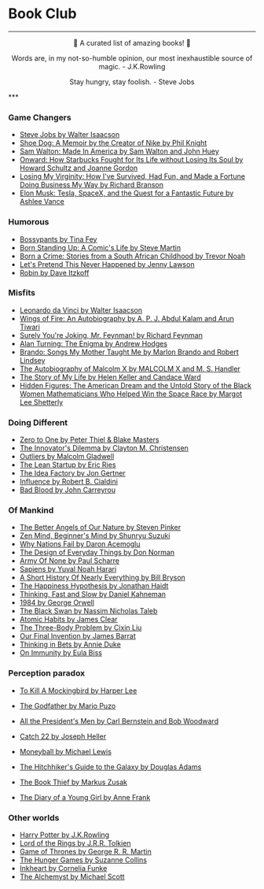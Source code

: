 # Book Club

***

<p align="center">
🎉 A curated list of amazing books! 🎉
</p>
<p align="center">
Words are, in my not-so-humble opinion, our most inexhaustible source of magic. - J.K.Rowling
</p>

<p align="center">
Stay hungry, stay foolish. - Steve Jobs
</p>
***



### Game Changers

- [Steve Jobs by Walter Isaacson](https://www.amazon.com/dp/B004W2UBYW/ref=dp-kindle-redirect?_encoding=UTF8&btkr=1)
- [Shoe Dog: A Memoir by the Creator of Nike by Phil Knight](https://www.amazon.com/Shoe-Dog-Memoir-Creator-Nike-ebook/dp/B0176M1A44)
- [Sam Walton: Made In America by Sam Walton and John Huey](https://www.amazon.com/dp/B008ZPG704/ref=dp-kindle-redirect?_encoding=UTF8&btkr=1)
- [Onward: How Starbucks Fought for Its Life without Losing Its Soul by Howard Schultz and Joanne Gordon](https://www.amazon.com/dp/B004OEIQEA/ref=dp-kindle-redirect?_encoding=UTF8&btkr=1)
- [Losing My Virginity: How I've Survived, Had Fun, and Made a Fortune Doing Business My Way by Richard Branson](https://www.amazon.com/Losing-My-Virginity-Survived-Business-ebook/dp/B000SEGJ44)
- [Elon Musk: Tesla, SpaceX, and the Quest for a Fantastic Future by Ashlee Vance](https://www.amazon.com/dp/B00KVI76ZS/ref=dp-kindle-redirect?_encoding=UTF8&btkr=1)



### Humorous

- [Bossypants by Tina Fey](https://www.amazon.com/dp/B0047Y0FGY/ref=dp-kindle-redirect?_encoding=UTF8&btkr=1)
- [Born Standing Up: A Comic's Life by Steve Martin](https://www.amazon.com/dp/B000UZNSN6/ref=dp-kindle-redirect?_encoding=UTF8&btkr=1)
- [Born a Crime: Stories from a South African Childhood by Trevor Noah](https://www.amazon.com/dp/B01DHWACVY/ref=dp-kindle-redirect?_encoding=UTF8&btkr=1)
- [Let's Pretend This Never Happened by Jenny Lawson](https://www.amazon.com/dp/B0065S8R38/ref=dp-kindle-redirect?_encoding=UTF8&btkr=1)
- [Robin by Dave Itzkoff](https://www.amazon.com/dp/B076B17NZP/ref=dp-kindle-redirect?_encoding=UTF8&btkr=1)



### Misfits

- [Leonardo da Vinci by Walter Isaacson](https://www.amazon.com/dp/B071Y385Q1/ref=dp-kindle-redirect?_encoding=UTF8&btkr=1)
- [Wings of Fire: An Autobiography by A. P. J. Abdul Kalam and Arun Tiwari](https://www.amazon.com/dp/B07F6C99Q7/ref=dp-kindle-redirect?_encoding=UTF8&btkr=1)
- [Surely You're Joking, Mr. Feynman! by Richard Feynman](https://www.amazon.com/dp/B003V1WXKU/ref=dp-kindle-redirect?_encoding=UTF8&btkr=1)
- [Alan Turning: The Enigma by Andrew Hodges](https://www.amazon.com/dp/B00M032W92/ref=dp-kindle-redirect?_encoding=UTF8&btkr=1)
- [Brando: Songs My Mother Taught Me by Marlon Brando and Robert Lindsey](https://www.amazon.com/dp/B004IK8PUK/ref=dp-kindle-redirect?_encoding=UTF8&btkr=1)
- [The Autobiography of Malcolm X by MALCOLM X and M. S. Handler](https://www.amazon.com/dp/B013ZNNX5C/ref=dp-kindle-redirect?_encoding=UTF8&btkr=1)
- [The Story of My Life by Helen Keller and Candace Ward](https://www.amazon.com/dp/B00A73BIN8/ref=dp-kindle-redirect?_encoding=UTF8&btkr=1)
- [Hidden Figures: The American Dream and the Untold Story of the Black Women Mathematicians Who Helped Win the Space Race by Margot Lee Shetterly](https://www.amazon.com/dp/B0166JFFD0/ref=dp-kindle-redirect?_encoding=UTF8&btkr=1)



### Doing Different

- [Zero to One by Peter Thiel & Blake Masters](https://www.amazon.com/dp/B00J6YBOFQ/ref=dp-kindle-redirect?_encoding=UTF8&btkr=1)
- [The Innovator's Dilemma by Clayton M. Christensen](https://www.amazon.com/Innovators-Dilemma-Revolutionary-Change-Business/dp/0062060244)
- [Outliers by Malcolm Gladwell](https://www.amazon.com/Outliers-Story-Success-Malcolm-Gladwell-ebook/dp/B001ANYDAO)
- [The Lean Startup by Eric Ries](https://www.amazon.com/dp/B004J4XGN6/ref=dp-kindle-redirect?_encoding=UTF8&btkr=1)
- [The Idea Factory by Jon Gertner](https://www.amazon.com/dp/B005GSZIWG/ref=dp-kindle-redirect?_encoding=UTF8&btkr=1)
- [Influence by Robert B. Cialdini](https://www.amazon.com/Influence-Psychology-Persuasion-Robert-Cialdini/dp/006124189X)
- [Bad Blood by John Carreyrou](https://www.amazon.com/dp/B078VW3VM7/ref=dp-kindle-redirect?_encoding=UTF8&btkr=1)



### Of Mankind

 - [The Better Angels of Our Nature by Steven Pinker](https://www.amazon.com/dp/B0052REUW0/ref=dp-kindle-redirect?_encoding=UTF8&btkr=1)
 - [Zen Mind, Beginner's Mind by Shunryu Suzuki](https://www.amazon.com/dp/B00I8USOM0/ref=dp-kindle-redirect?_encoding=UTF8&btkr=1)
 - [Why Nations Fail by Daron Acemoglu](https://www.amazon.com/dp/B0058Z4NR8/ref=dp-kindle-redirect?_encoding=UTF8&btkr=1)
 - [The Design of Everyday Things by Don Norman](https://www.amazon.com/dp/B00E257T6C/ref=dp-kindle-redirect?_encoding=UTF8&btkr=1)
 - [Army Of None by Paul Scharre](https://www.amazon.com/dp/B073VXYD5P/ref=dp-kindle-redirect?_encoding=UTF8&btkr=1)
 - [Sapiens by Yuval Noah Harari](https://www.amazon.com/dp/B00ICN066A/ref=dp-kindle-redirect?_encoding=UTF8&btkr=1)
 - [A Short History Of Nearly Everything by Bill Bryson](https://www.amazon.com/dp/B000FBFNII/ref=dp-kindle-redirect?_encoding=UTF8&btkr=1)
 - [The Happiness Hypothesis by Jonathan Haidt](https://www.amazon.com/dp/B003E749TE/ref=dp-kindle-redirect?_encoding=UTF8&btkr=1)
 - [Thinking, Fast and Slow by Daniel Kahneman](https://www.amazon.com/dp/B00555X8OA/ref=dp-kindle-redirect?_encoding=UTF8&btkr=1)
 - [1984 by George Orwell](https://www.amazon.com/dp/B07JJ25HJC/ref=dp-kindle-redirect?_encoding=UTF8&btkr=1)
 - [The Black Swan by Nassim Nicholas Taleb](https://www.amazon.com/dp/B00139XTG4/ref=dp-kindle-redirect?_encoding=UTF8&btkr=1)
 - [Atomic Habits by James Clear](https://www.amazon.com/dp/B07D23CFGR/ref=dp-kindle-redirect?_encoding=UTF8&btkr=1)
 - [The Three-Body Problem by Cixin Liu](https://www.amazon.com/dp/B00IQO403K/ref=dp-kindle-redirect?_encoding=UTF8&btkr=1)
 - [Our Final Invention by James Barrat](https://www.amazon.com/dp/B00CQYAWRY/ref=dp-kindle-redirect?_encoding=UTF8&btkr=1)
 - [Thinking in Bets by Annie Duke](https://www.amazon.com/Thinking-Bets-Making-Smarter-Decisions-ebook/dp/B074DG9LQF)
 - [On Immunity by Eula Biss](https://www.amazon.com/dp/B00KUY4D7W/ref=dp-kindle-redirect?_encoding=UTF8&btkr=1)



### Perception paradox

- [To Kill A Mockingbird by Harper Lee](https://www.amazon.com/dp/B00K0OI42W/ref=dp-kindle-redirect?_encoding=UTF8&btkr=1)

- [The Godfather by Mario Puzo](https://www.amazon.com/dp/B0022Q8CSC/ref=dp-kindle-redirect?_encoding=UTF8&btkr=1)

- [All the President's Men by Carl Bernstein and Bob Woodward](https://www.amazon.com/All-Presidents-Men-Bob-Woodward-ebook/dp/B000SEOIDS)

- [Catch 22 by Joseph Heller](https://www.amazon.com/dp/B0048WQDIE/ref=dp-kindle-redirect?_encoding=UTF8&btkr=1)

- [Moneyball by Michael Lewis](https://www.amazon.com/dp/B000RH0C8G/ref=dp-kindle-redirect?_encoding=UTF8&btkr=1)

- [The Hitchhiker's Guide to the Galaxy by Douglas Adams](https://www.amazon.com/dp/B000XUBC2C/ref=dp-kindle-redirect?_encoding=UTF8&btkr=1)

- [The Book Thief by Markus Zusak](https://www.amazon.com/dp/B000XUBFE2/ref=dp-kindle-redirect?_encoding=UTF8&btkr=1)

- [The Diary of a Young Girl by Anne Frank](https://www.amazon.com/dp/B07HKHX4J6/ref=dp-kindle-redirect?_encoding=UTF8&btkr=1)


### Other worlds

- [Harry Potter by J.K.Rowling](https://www.amazon.com/Harry-Potter-Complete-Collection-1-7-ebook/dp/B01B3DIPMW)
- [Lord of the Rings by J.R.R. Tolkien](https://www.amazon.com/dp/B007978OY6/ref=dp-kindle-redirect?_encoding=UTF8&btkr=1)
- [Game of Thrones by George R. R. Martin](https://www.amazon.com/George-Martins-Thrones-5-Book-Boxed-ebook/dp/B00957T6X6)
- [The Hunger Games by Suzanne Collins](https://www.amazon.com/dp/B002MQYOFW/ref=dp-kindle-redirect?_encoding=UTF8&btkr=1)
- [Inkheart by Cornelia Funke](https://www.amazon.com/dp/B005OBBV44/ref=dp-kindle-redirect?_encoding=UTF8&btkr=1)
- [The Alchemyst by Michael Scott](https://www.amazon.com/dp/B000SCHBGQ/ref=dp-kindle-redirect?_encoding=UTF8&btkr=1)

